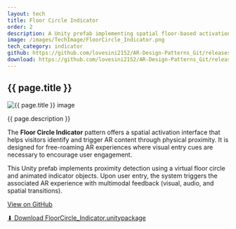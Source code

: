 ```yaml
---
layout: tech
title: Floor Circle Indicator
order: 2
description: A Unity prefab implementing spatial floor-based activation cues for AR exhibition content using HMDs.
image: /images/TechImage/FloorCircle_Indicator.png
tech_category: indicator
github: https://github.com/lovesini2152/AR-Design-Patterns_Git/releases/tag/floor_circle_indicator_v1.0
download: https://github.com/lovesini2152/AR-Design-Patterns_Git/releases/download/floor_circle_indicator_v1.0/FloorCircle_Indicator.unitypackage
---
```


<section class="page-section">
  <h1 class="page-title">{{ page.title }}</h1>
  <div class="image-wrapper">
    <img src="{{ page.image | relative_url }}" alt="{{ page.title }} image" class="tech-image">
  </div>

  <p class="intro-text">{{ page.description }}</p>

  <p class="intro-text">
    The <strong>Floor Circle Indicator</strong> pattern offers a spatial activation interface that helps visitors identify and trigger AR content through physical proximity. It is designed for free-roaming AR experiences where visual entry cues are necessary to encourage user engagement.
  </p>

  <p class="intro-text">
    This Unity prefab implements proximity detection using a virtual floor circle and animated indicator objects. Upon user entry, the system triggers the associated AR experience with multimodal feedback (visual, audio, and spatial transitions).
  </p>

  <a href="{{ page.github }}" class="git-button" target="_blank">View on GitHub</a>

  <section class="pattern-download">
    <a class="download-btn" href="{{ page.download }}">
      ⬇ Download FloorCircle_Indicator.unitypackage
    </a>
  </section>
</section>
